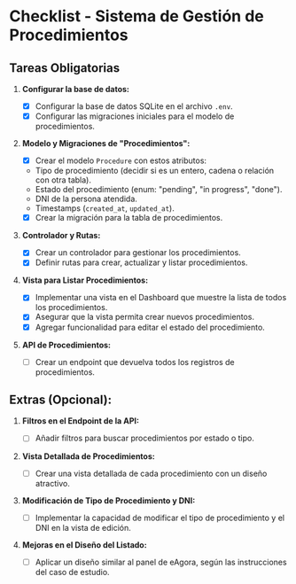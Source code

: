 # Checklist - Sistema de Gestión de Procedimientos

## Tareas Obligatorias

1. **Configurar la base de datos:**

   - [X]  Configurar la base de datos SQLite en el archivo `.env`.
   - [X]  Configurar las migraciones iniciales para el modelo de procedimientos.
2. **Modelo y Migraciones de "Procedimientos":**

   - [X]  Crear el modelo `Procedure` con estos atributos:
     - Tipo de procedimiento (decidir si es un entero, cadena o relación con otra tabla).
     - Estado del procedimiento (enum: "pending", "in progress", "done").
     - DNI de la persona atendida.
     - Timestamps (`created_at`, `updated_at`).
   - [X]  Crear la migración para la tabla de procedimientos.
3. **Controlador y Rutas:**

   - [X]  Crear un controlador para gestionar los procedimientos.
   - [X]  Definir rutas para crear, actualizar y listar procedimientos.
4. **Vista para Listar Procedimientos:**

   - [X]  Implementar una vista en el Dashboard que muestre la lista de todos los procedimientos.
   - [X]  Asegurar que la vista permita crear nuevos procedimientos.
   - [X]  Agregar funcionalidad para editar el estado del procedimiento.
5. **API de Procedimientos:**

   - [ ]  Crear un endpoint que devuelva todos los registros de procedimientos.

## Extras (Opcional):

1. **Filtros en el Endpoint de la API:**

   - [ ]  Añadir filtros para buscar procedimientos por estado o tipo.
2. **Vista Detallada de Procedimientos:**

   - [ ]  Crear una vista detallada de cada procedimiento con un diseño atractivo.
3. **Modificación de Tipo de Procedimiento y DNI:**

   - [ ]  Implementar la capacidad de modificar el tipo de procedimiento y el DNI en la vista de edición.
4. **Mejoras en el Diseño del Listado:**

   - [ ]  Aplicar un diseño similar al panel de eAgora, según las instrucciones del caso de estudio.
